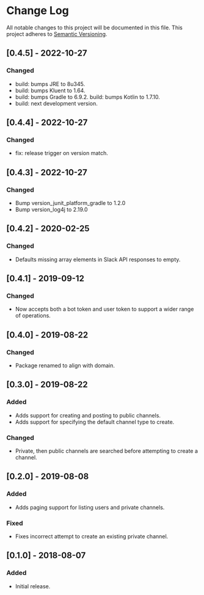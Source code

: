 # Change Log

All notable changes to this project will be documented in this file.
This project adheres to [Semantic Versioning](http://semver.org/).

## [0.4.5] - 2022-10-27
### Changed
- build: bumps JRE to 8u345.
- build: bumps Kluent to 1.64.
- build: bumps Gradle to 6.9.2. build: bumps Kotlin to 1.7.10.
- build: next development version.

## [0.4.4] - 2022-10-27
### Changed
- fix: release trigger on version match.

## [0.4.3] - 2022-10-27
### Changed
- Bump version_junit_platform_gradle to 1.2.0
- Bump version_log4j to 2.19.0

## [0.4.2] - 2020-02-25
### Changed
- Defaults missing array elements in Slack API responses to empty.

## [0.4.1] - 2019-09-12
### Changed
- Now accepts both a bot token and user token to support a wider range of operations.

## [0.4.0] - 2019-08-22
### Changed
- Package renamed to align with domain.

## [0.3.0] - 2019-08-22
### Added
- Adds support for creating and posting to public channels.
- Adds support for specifying the default channel type to create.

### Changed
- Private, then public channels are searched before attempting to create a channel.

## [0.2.0] - 2019-08-08
### Added
- Adds paging support for listing users and private channels.

### Fixed
- Fixes incorrect attempt to create an existing private channel.

## [0.1.0] - 2018-08-07
### Added
- Initial release.
